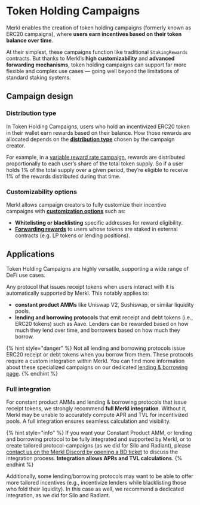 # Token Holding Campaigns

Merkl enables the creation of token holding campaigns (formerly known as ERC20 campaigns), where **users earn incentives based on their token balance over time**.

At their simplest, these campaigns function like traditional `StakingRewards` contracts. But thanks to Merkl’s **high customizability** and **advanced forwarding mechanisms**, token holding campaigns can support far more flexible and complex use cases — going well beyond the limitations of standard staking systems.

## Campaign design

### Distribution type

In Token Holding Campaigns, users who hold an incentivized ERC20 token in their wallet earn rewards based on their balance. How those rewards are allocated depends on the [**distribution type**](../distributions.md) chosen by the campaign creator.

For example, in a [variable reward rate campaign](../distributions.md#variable-reward-rate-campaigns), rewards are distributed proportionally to each user’s share of the total token supply. So if a user holds 1% of the total supply over a given period, they’re eligible to receive 1% of the rewards distributed during that time.

### Customizability options

Merkl allows campaign creators to fully customize their incentive campaigns with [**customization options**](../hooks.md) such as:

* **Whitelisting or blacklisting** specific addresses for reward eligibility.
* [**Forwarding rewards**](../../glossary.md#forwarder) to users whose tokens are staked in external contracts (e.g. LP tokens or lending positions).

## Applications

Token Holding Campaigns are highly versatile, supporting a wide range of DeFi use cases.

Any protocol that issues receipt tokens when users interact with it is automatically supported by Merkl. This notably applies to:

* **constant product AMMs** like Uniswap V2, Sushiswap, or similar liquidity pools.
* **lending and borrowing protocols** that emit receipt and debt tokens (i.e., ERC20 tokens) such as Aave. Lenders can be rewarded based on how much they lend over time, and borrowers based on how much they borrow.

{% hint style="danger" %}
Not all lending and borrowing protocols issue ERC20 receipt or debt tokens when you borrow from them. These protocols require a custom integration within Merkl. You can find more information about these specialized campaigns on our dedicated [lending & borrowing page](lending-borrowing.md).
{% endhint %}

### Full integration

For constant product AMMs and lending & borrowing protocols that issue receipt tokens, we strongly recommend **full Merkl integration**. Without it, Merkl may be unable to accurately compute APR and TVL for incentivized pools. A full integration ensures seamless calculation and visibility.

{% hint style="info" %}
If you want your Constant Product AMM, or lending and borrowing protocol to be fully integrated and supported by Merkl, or to create tailored protocol-campaigns (as we did for Silo and Radiant), please [contact us on the Merkl Discord by opening a BD ticket](https://discord.com/invite/jnYfrGxDbe) to discuss the integration process. **Integration allows APRs and TVL calculations**.
{% endhint %}

Additionally, some lending/borrowing protocols may want to be able to offer more tailored incentives (e.g., incentivize lenders while blacklisting those who fold their liquidity). In this case as well, we recommend a dedicated integration, as we did for Silo and Radiant.
